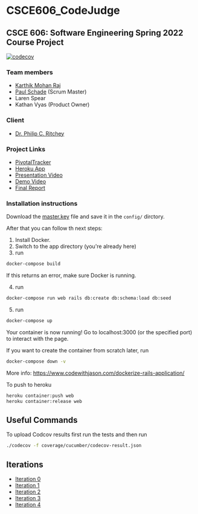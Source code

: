 # CSCE606_CodeJudge

## CSCE 606: Software Engineering Spring 2022 Course Project

[![codecov](https://codecov.io/gh/the-raj/CSCE606_CodeJudge/branch/master/graph/badge.svg?token=D2208TK6ZW)](https://codecov.io/gh/the-raj/CSCE606_CodeJudge)

### Team members

- [Karthik Mohan Raj](https://www.linkedin.com/in/the-raj)
- [Paul Schade](https://people.tamu.edu/~pascha/) (Scrum Master)
- Laren Spear
- Kathan Vyas (Product Owner)

### Client

- [Dr. Philip C. Ritchey](https://people.engr.tamu.edu/pcr/index.html)

### Project Links

- [PivotalTracker](https://www.pivotaltracker.com/n/projects/2555182)
- [Heroku App](https://csce606-codejudge.herokuapp.com)
- [Presentation Video](https://www.youtube.com/watch?v=zfQ4zsdj7M4)
- [Demo Video](https://www.youtube.com/watch?v=OZrvqC53s2c)
- [Final Report]()

### Installation instructions

<!-- First rename the file `.env.example` to `.env` and fill in the missing parameters from the Drive. -->

Download the [master.key](https://drive.google.com/file/d/1Ev6fz1ax5-DNLO8t26obGikVIG6K-t4T/view?usp=sharing) file and save it in the `config/` dirctory.

After that you can follow th next steps:

1. Install Docker.
2. Switch to the app directory (you're already here)
3. run

```sh
docker-compose build
```

If this returns an error, make sure Docker is running.

4. run

```sh
docker-compose run web rails db:create db:schema:load db:seed
```

5. run

```sh
docker-compose up
```

Your container is now running!
Go to localhost:3000 (or the specified port) to interact with the page.

If you want to create the container from scratch later, run

```sh
docker-compose down -v
```

More info: https://www.codewithjason.com/dockerize-rails-application/

To push to heroku

```sh
heroku container:push web
heroku container:release web
```

## Useful Commands
To upload Codcov results first run the tests and then run

```sh
./codecov -f coverage/cucumber/codecov-result.json
```


## Iterations

- [Iteration 0](https://github.com/the-raj/CSCE606_CodeJudge/blob/master/documentation/Spring2022/i0.tar)
- [Iteration 1](https://github.com/the-raj/CSCE606_CodeJudge/blob/master/documentation/Spring2022/i1.tar)
- [Iteration 2](https://github.com/the-raj/CSCE606_CodeJudge/blob/master/documentation/Spring2022/i2.tar)
- [Iteration 3](https://github.com/the-raj/CSCE606_CodeJudge/blob/master/documentation/Spring2022/i3.tar)
- [Iteration 4](https://github.com/the-raj/CSCE606_CodeJudge/blob/master/documentation/Spring2022/i4.tar)
